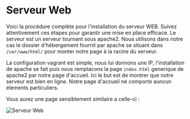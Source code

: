 # Serveur Web

Voici la procédure complète pour l'installation du serveur WEB. Suivez attentivement ces étapes pour garantir une mise en place efficace.
Le serveur est un serveur tournant sous apache2. Nous utilisons dans notre cas le dossier d'hébergement fournit par apache se situant dans `/var/www/html/` pour monter notre page à la racine du serveur.

La configuration vagrant est simple, nous lui donnons une IP, l'installation de apache se fait puis nous remplacons la page `index.html` generique de apache2 par notre page d'accueil. Ici le but est de montrer que notre serveur est bien en ligne. Notre page d'accueil ne comporte auncun élements particuliers. 

Vous aurez une page sensiblement similaire a celle-ci :

![Serveur Web](./img/1.png "Page d'accueil")
